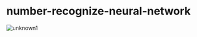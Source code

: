 # number-recognize-neural-network
![unknown1](https://cdn.discordapp.com/attachments/1030158950542356511/1030158966866575381/unknown.png)
